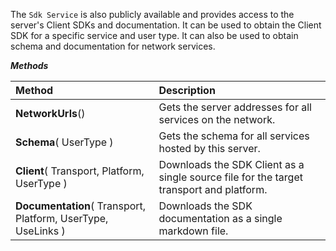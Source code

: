 
The `Sdk Service` is also publicly available and provides access to the server's Client SDKs and documentation.
It can be used to obtain the Client SDK for a specific service and user type.
It can also be used to obtain schema and documentation for network services.

***Methods***

| Method | Description |
| :--- | :--- |
| **NetworkUrls**() | Gets the server addresses for all services on the network. |
| **Schema**( UserType ) | Gets the schema for all services hosted by this server. |
| **Client**( Transport, Platform, UserType ) | Downloads the SDK Client as a single source file for the target transport and platform. |
| **Documentation**( Transport, Platform, UserType, UseLinks ) | Downloads the SDK documentation as a single markdown file. |
